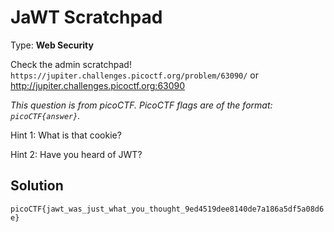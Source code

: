 # JaWT Scratchpad

Type: **Web Security**

Check the admin scratchpad! `https://jupiter.challenges.picoctf.org/problem/63090/` or http://jupiter.challenges.picoctf.org:63090

*This question is from picoCTF. PicoCTF flags are of the format: `picoCTF{answer}`.*

Hint 1: What is that cookie?

Hint 2: Have you heard of JWT?

## Solution

`picoCTF{jawt_was_just_what_you_thought_9ed4519dee8140de7a186a5df5a08d6e}`
